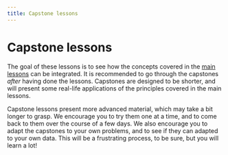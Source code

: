 ```yaml
---
title: Capstone lessons
---
```


# Capstone lessons

The goal of these lessons is to see how the concepts covered in the [main
lessons](/lessons) can be integrated. It is recommended to go through the
capstones *after* having done the lessons. Capstones are designed to be shorter,
and will present some real-life applications of the principles covered in the
main lessons.

Capstone lessons present more advanced material, which may take a bit longer to
grasp. We encourage you to try them one at a time, and to come back to them over
the course of a few days. We also encourage you to adapt the capstones to your
own problems, and to see if they can adapted to your own data. This will be a
frustrating process, to be sure, but you will learn a lot!
